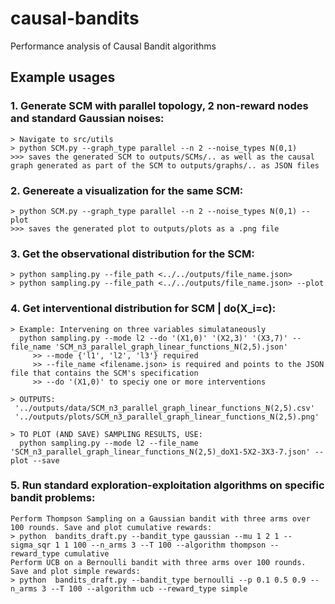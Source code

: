 # causal-bandits
Performance analysis of Causal Bandit algorithms 

## Example usages
### 1. Generate SCM with parallel topology, 2 non-reward nodes and standard Gaussian noises:
    > Navigate to src/utils
    > python SCM.py --graph_type parallel --n 2 --noise_types N(0,1) 
    >>> saves the generated SCM to outputs/SCMs/.. as well as the causal graph generated as part of the SCM to outputs/graphs/.. as JSON files
### 2. Genereate a visualization for the same SCM:
    > python SCM.py --graph_type parallel --n 2 --noise_types N(0,1) --plot
    >>> saves the generated plot to outputs/plots as a .png file
### 3. Get the observational distribution for the SCM:
    > python sampling.py --file_path <../../outputs/file_name.json>
    > python sampling.py --file_path <../../outputs/file_name.json> --plot
### 4. Get interventional distribution for SCM | do(X_i=c):
    > Example: Intervening on three variables simulataneously
      python sampling.py --mode l2 --do '(X1,0)' '(X2,3)' '(X3,7)' --file_name 'SCM_n3_parallel_graph_linear_functions_N(2,5).json'
         >> --mode {'l1', 'l2', 'l3'} required
         >> --file_name <filename.json> is required and points to the JSON file that contains the SCM's specification
         >> --do '(X1,0)' to speciy one or more interventions

    > OUTPUTS: 
     '../outputs/data/SCM_n3_parallel_graph_linear_functions_N(2,5).csv'
     '../outputs/plots/SCM_n3_parallel_graph_linear_functions_N(2,5).png'

    > TO PLOT (AND SAVE) SAMPLING RESULTS, USE:
      python sampling.py --mode l2 --file_name 'SCM_n3_parallel_graph_linear_functions_N(2,5)_doX1-5X2-3X3-7.json' --plot --save 
### 5. Run standard exploration-exploitation algorithms on specific bandit problems:
    Perform Thompson Sampling on a Gaussian bandit with three arms over 100 rounds. Save and plot cumulative rewards:
    > python  bandits_draft.py --bandit_type gaussian --mu 1 2 1 --sigma_sqr 1 1 100 --n_arms 3 --T 100 --algorithm thompson --reward_type cumulative
    Perform UCB on a Bernoulli bandit with three arms over 100 rounds. Save and plot simple rewards:
    > python  bandits_draft.py --bandit_type bernoulli --p 0.1 0.5 0.9 --n_arms 3 --T 100 --algorithm ucb --reward_type simple
               


